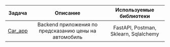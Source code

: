 | Задача | Описание | Используемые библиотеки |
|:---------------------------:|:---------------------------:|:---------------------------:|
|[Car_app](https://github.com/A1exandr7/Pet-projects/tree/main/Car_app) |Backend приложения по предсказанию цены на автомобиль|FastAPI, Postman, Sklearn, Sqlalchemy|
